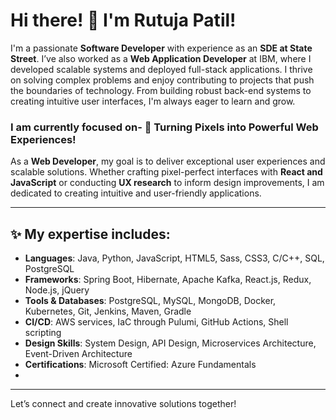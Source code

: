 # Hi there! 👋 I'm Rutuja Patil!

I'm a passionate **Software Developer** with experience as an **SDE at State Street**. I’ve also worked as a **Web Application Developer** at IBM, where I developed scalable systems and deployed full-stack applications. I thrive on solving complex problems and enjoy contributing to projects that push the boundaries of technology. From building robust back-end systems to creating intuitive user interfaces, I'm always eager to learn and grow.

### I am currently focused on-  🚀 **Turning Pixels into Powerful Web Experiences!**

As a **Web Developer**, my goal is to deliver exceptional user experiences and scalable solutions. Whether crafting pixel-perfect interfaces with **React and JavaScript** or conducting **UX research** to inform design improvements, I am dedicated to creating intuitive and user-friendly applications.

---

## ✨ My expertise includes:

- **Languages**: Java, Python, JavaScript, HTML5, Sass, CSS3, C/C++, SQL, PostgreSQL
- **Frameworks**:  Spring Boot, Hibernate, Apache Kafka, React.js, Redux, Node.js, jQuery
- **Tools & Databases**: PostgreSQL, MySQL, MongoDB, Docker, Kubernetes, Git, Jenkins, Maven, Gradle 
- **CI/CD**: AWS services, IaC through Pulumi, GitHub Actions, Shell scripting
- **Design Skills**: System Design, API Design, Microservices Architecture, Event-Driven Architecture
- **Certifications**: Microsoft Certified: Azure Fundamentals
- 

---

Let’s connect and create innovative solutions together!
